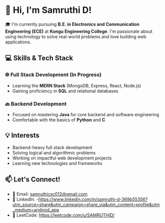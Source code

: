 # 👋 Hi, I'm Samruthi D!

🎓 I'm currently pursuing **B.E. in Electronics and Communication Engineering (ECE)** at **Kongu Engineering College**. I'm passionate about using technology to solve real-world problems and love building web applications.

## 💻 Skills & Tech Stack

### 🌐 Full Stack Development (In Progress)
- Learning the **MERN Stack** (MongoDB, Express, React, Node.js)
- Gaining proficiency in **SQL** and relational databases

### 🔙 Backend Development
- Focused on mastering **Java** for core backend and software engineering
- Comfortable with the basics of **Python** and **C**

## 💡 Interests
- Backend-heavy full stack development
- Solving logical and algorithmic problems
- Working on impactful web development projects
- Learning new technologies and frameworks

## 📫 Let's Connect!
- 📧 Email: samruthicxc012@gmail.com
- 💼 LinkedIn: 
-https://www.linkedin.com/in/samruthi-d-369b55356?utm_source=share&utm_campaign=share_via&utm_content=profile&utm_medium=android_app
- 💼 LeetCode: https://leetcode.com/u/SAMRUTHID/
